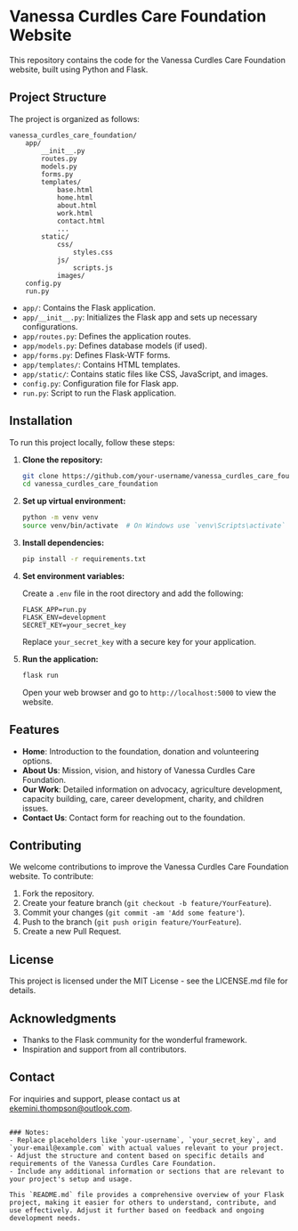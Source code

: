 # Vanessa Curdles Care Foundation Website

This repository contains the code for the Vanessa Curdles Care Foundation website, built using Python and Flask.

## Project Structure

The project is organized as follows:

```
vanessa_curdles_care_foundation/
    app/
        __init__.py
        routes.py
        models.py
        forms.py
        templates/
            base.html
            home.html
            about.html
            work.html
            contact.html
            ...
        static/
            css/
                styles.css
            js/
                scripts.js
            images/
    config.py
    run.py
```

- `app/`: Contains the Flask application.
- `app/__init__.py`: Initializes the Flask app and sets up necessary configurations.
- `app/routes.py`: Defines the application routes.
- `app/models.py`: Defines database models (if used).
- `app/forms.py`: Defines Flask-WTF forms.
- `app/templates/`: Contains HTML templates.
- `app/static/`: Contains static files like CSS, JavaScript, and images.
- `config.py`: Configuration file for Flask app.
- `run.py`: Script to run the Flask application.

## Installation

To run this project locally, follow these steps:

1. **Clone the repository:**

   ```bash
   git clone https://github.com/your-username/vanessa_curdles_care_foundation.git
   cd vanessa_curdles_care_foundation
   ```

2. **Set up virtual environment:**

   ```bash
   python -m venv venv
   source venv/bin/activate  # On Windows use `venv\Scripts\activate`
   ```

3. **Install dependencies:**

   ```bash
   pip install -r requirements.txt
   ```

4. **Set environment variables:**

   Create a `.env` file in the root directory and add the following:

   ```
   FLASK_APP=run.py
   FLASK_ENV=development
   SECRET_KEY=your_secret_key
   ```

   Replace `your_secret_key` with a secure key for your application.

5. **Run the application:**

   ```bash
   flask run
   ```

   Open your web browser and go to `http://localhost:5000` to view the website.

## Features

- **Home**: Introduction to the foundation, donation and volunteering options.
- **About Us**: Mission, vision, and history of Vanessa Curdles Care Foundation.
- **Our Work**: Detailed information on advocacy, agriculture development, capacity building, care, career development, charity, and children issues.
- **Contact Us**: Contact form for reaching out to the foundation.

## Contributing

We welcome contributions to improve the Vanessa Curdles Care Foundation website. To contribute:

1. Fork the repository.
2. Create your feature branch (`git checkout -b feature/YourFeature`).
3. Commit your changes (`git commit -am 'Add some feature'`).
4. Push to the branch (`git push origin feature/YourFeature`).
5. Create a new Pull Request.

## License

This project is licensed under the MIT License - see the LICENSE.md file for details.

## Acknowledgments

- Thanks to the Flask community for the wonderful framework.
- Inspiration and support from all contributors.

## Contact

For inquiries and support, please contact us at [ekemini.thompson@outlook.com](mailto:ekemini.thompson@outlook.com).
```

### Notes:
- Replace placeholders like `your-username`, `your_secret_key`, and `your-email@example.com` with actual values relevant to your project.
- Adjust the structure and content based on specific details and requirements of the Vanessa Curdles Care Foundation.
- Include any additional information or sections that are relevant to your project's setup and usage.

This `README.md` file provides a comprehensive overview of your Flask project, making it easier for others to understand, contribute, and use effectively. Adjust it further based on feedback and ongoing development needs.
